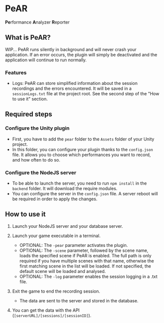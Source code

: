 # PeAR
**Pe**rformance **A**nalyzer **R**eporter

## What is PeAR?

WIP...
PeAR runs silently in background and will never crash your application.
If an error occurs, the plugin will simply be deactivated and the application will continue to run normally.

### Features

* Logs: PeAR can store simplified information about the session recordings and the errors encountered.
    It will be saved in a `sessionLogs.txt` file at the project root. See the second step of the "How to use it" section.

## Required steps

### Configure the Unity plugin

* First, you have to add the `pear` folder to the `Assets` folder of your Unity project.
* In this folder, you can configure your plugin thanks to the `config.json` file.
    It allows you to choose which performances you want to record, and how often to do so.

### Configure the NodeJS server

* To be able to launch the server, you need to run `npm install` in the `backend` folder. It will download the require modules.
* You can configure the server in the `config.json` file. A server reboot will be required in order to apply the changes.

## How to use it

1. Launch your NodeJS server and your database server.

2. Launch your game executable in a terminal.
    * OPTIONAL: The `-pear` parameter activates the plugin.
    * OPTIONAL: The `-scene` parameter, followed by the scene name, loads the specified scene if PeAR is enabled.
        The full path is only required if you have multiple scenes with that name, otherwise the first matching scene in the list will be loaded.
        If not specified, the default scene will be loaded and analysed.
    * OPTIONAL: The `-log` parameter enables the session logging in a .txt file.

3. Exit the game to end the recording session.
    * The data are sent to the server and stored in the database.

4. You can get the data with the API (`[serverURL]/[sessions]/[sessionID]`).
